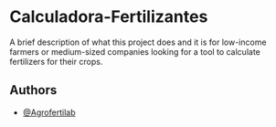 
# Calculadora-Fertilizantes

A brief description of what this project does and it is for low-income farmers or medium-sized companies looking for a tool to calculate fertilizers for their crops.




## Authors

- [@Agrofertilab](https://www.github.com/octokatherine)

